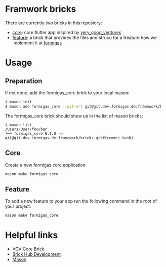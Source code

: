 # Framwork bricks

There are currently two bricks in this reposiory:

- [core][core_repo_link]: core flutter app inspired by [very_good_ventures][very_good_ventures_link]
- [feature][feature_repo_link]: a brick that provides the files and strucu for a freature how we implement it at [formigas][formigas_link]

# Usage

## Preparation

If not done, add the formigas_core brick to your local mason:

```sh
$ mason init
$ mason add formigas_core --git-url git@git.dev.formigas.de:framework/bricks.git --git-path core --git-ref develop
```

The formigas_core brick should show up in the list of mason bricks:

```
$ mason list
/Users/User/foo/bar
└── formigas_core 0.1.0 -> git@git.dev.formigas.de:framework/bricks.git#{commit-hash}
```

## Core

Create a new formigas core application

```sh
mason make formigas_core
```

## Feature

To add a new feature to your app run the following command in the root of your project:

```sh
mason make formigas_core
```

# Helpful links

- [VGV Core Brick][very_good_ventures_link]
- [Brick Hub Development][brick_hub_development_link]
- [Mason][mason_link]

[very_good_ventures_link]: https://github.com/VeryGoodOpenSource/very_good_core
[formigas_link]: https://formigas.io
[brick_hub_development_link]: https://docs.brickhub.dev/brick-development
[mason_link]: https://github.com/felangel/mason
[core_repo_link]: ./core/README.md
[feature_repo_link]: ./feature/README.md
